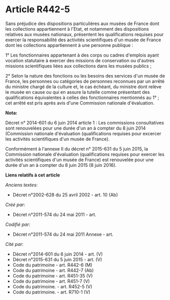 # Article R442-5

Sans préjudice des dispositions particulières aux musées de France dont les collections appartiennent à l'Etat, et notamment
des dispositions relatives aux musées nationaux, présentent les qualifications requises pour exercer la responsabilité des
activités scientifiques d'un musée de France dont les collections appartiennent à une personne publique :

1° Les fonctionnaires appartenant à des corps ou cadres d'emplois ayant vocation statutaire à exercer des missions de
conservation ou d'autres missions scientifiques liées aux collections dans les musées publics ;

2° Selon la nature des fonctions ou les besoins des services d'un musée de France, les personnes ou catégories de personnes
reconnues par un arrêté du ministre chargé de la culture et, le cas échéant, du ministre dont relève le musée en cause ou qui
en assure la tutelle comme présentant des qualifications équivalentes à celles des fonctionnaires mentionnés au 1° ; cet
arrêté est pris après avis d'une Commission nationale d'évaluation.

**Nota:**

Décret n° 2014-601 du 6 juin 2014 article 1 : Les commissions consultatives sont renouvelées pour une durée d'un an à compter
du 8 juin 2014 (Commission nationale d'évaluation (qualifications requises pour excercer les activités scientifiques d'un
musée de France).

Conformément à l'annexe II du décret n° 2015-631 du 5 juin 2015, la Commission nationale d'évaluation (qualifications
requises pour exercer les activités scientifiques d'un musée de France) est renouvelée pour une durée d'un an à compter du 8
juin 2015 (8 juin 2016).

**Liens relatifs à cet article**

_Anciens textes_:

  - Décret n°2002-628 du 25 avril 2002 - art. 10 (Ab)

_Créé par_:

  - Décret n°2011-574 du 24 mai 2011  - art.

_Codifié par_:

  - Décret n°2011-574 du 24 mai 2011 Annexe - art.

_Cité par_:

  - Décret n°2014-601 du 6 juin 2014 - art. (V)
  - Décret n°2015-631 du 5 juin 2015 - art. (V)
  - Code du patrimoine - art. R442-6 (M)
  - Code du patrimoine - art. R442-7 (Ab)
  - Code du patrimoine - art. R451-35 (V)
  - Code du patrimoine - art. R451-7 (V)
  - Code du patrimoine. - art. R452-5 (V)
  - Code du patrimoine. - art. R710-1 (V)
